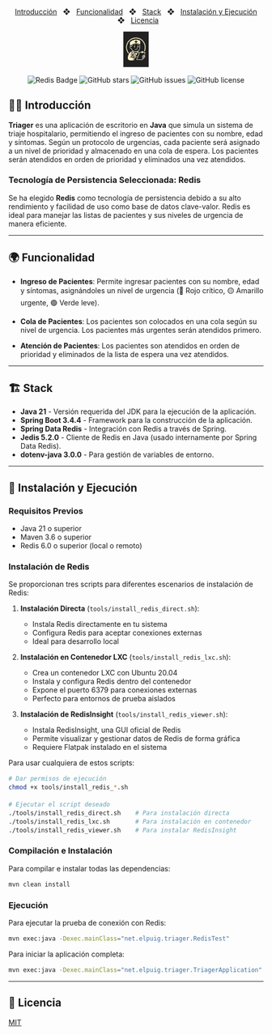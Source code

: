 <div align="center">

<p></p>

<a href="#-introducción">Introducción</a>
<span>&nbsp;&nbsp;❖&nbsp;&nbsp;</span>
<a href="#-funcionalidad">Funcionalidad</a>
<span>&nbsp;&nbsp;❖&nbsp;&nbsp;</span>
<a href="#-stack">Stack</a>
<span>&nbsp;&nbsp;❖&nbsp;&nbsp;</span>
<a href="#-instalación-y-ejecución">Instalación y Ejecución</a>
<span>&nbsp;&nbsp;❖&nbsp;&nbsp;</span>
<a href="#-licencia">Licencia</a>

<p align="center">
  <img src="src/main/resources/images/triager.png" width="10%" height="10%" alt="Logo de Triager">
</p>


![Redis Badge](https://img.shields.io/badge/Redis-DC382D?logo=redis&logoColor=white&style=flat)
![GitHub stars](https://img.shields.io/github/stars/mgrl39/triager)
![GitHub issues](https://img.shields.io/github/issues/mgrl39/triager)
![GitHub license](https://img.shields.io/github/license/mgrl39/triager)

</div>

## 🧑‍🚀 Introducción

**Triager** es una aplicación de escritorio en **Java** que simula un sistema de triaje hospitalario, permitiendo el ingreso de pacientes con su nombre, edad y síntomas. Según un protocolo de urgencias, cada paciente será asignado a un nivel de prioridad y almacenado en una cola de espera. Los pacientes serán atendidos en orden de prioridad y eliminados una vez atendidos.

### Tecnología de Persistencia Seleccionada: Redis

Se ha elegido **Redis** como tecnología de persistencia debido a su alto rendimiento y facilidad de uso como base de datos clave-valor. Redis es ideal para manejar las listas de pacientes y sus niveles de urgencia de manera eficiente.

---

## 🌍 Funcionalidad

- **Ingreso de Pacientes**: Permite ingresar pacientes con su nombre, edad y síntomas, asignándoles un nivel de urgencia (🔴 Rojo crítico, 🟡 Amarillo urgente, 🟢 Verde leve).
  
- **Cola de Pacientes**: Los pacientes son colocados en una cola según su nivel de urgencia. Los pacientes más urgentes serán atendidos primero.

- **Atención de Pacientes**: Los pacientes son atendidos en orden de prioridad y eliminados de la lista de espera una vez atendidos.

---

## 🏗️ Stack

- **Java 21** - Versión requerida del JDK para la ejecución de la aplicación.
- **Spring Boot 3.4.4** - Framework para la construcción de la aplicación.
- **Spring Data Redis** - Integración con Redis a través de Spring.
- **Jedis 5.2.0** - Cliente de Redis en Java (usado internamente por Spring Data Redis).
- **dotenv-java 3.0.0** - Para gestión de variables de entorno.

---

## 🚀 Instalación y Ejecución

### Requisitos Previos
- Java 21 o superior
- Maven 3.6 o superior
- Redis 6.0 o superior (local o remoto)

### Instalación de Redis

Se proporcionan tres scripts para diferentes escenarios de instalación de Redis:

1. **Instalación Directa** (`tools/install_redis_direct.sh`):
   - Instala Redis directamente en tu sistema
   - Configura Redis para aceptar conexiones externas
   - Ideal para desarrollo local

2. **Instalación en Contenedor LXC** (`tools/install_redis_lxc.sh`):
   - Crea un contenedor LXC con Ubuntu 20.04
   - Instala y configura Redis dentro del contenedor
   - Expone el puerto 6379 para conexiones externas
   - Perfecto para entornos de prueba aislados

3. **Instalación de RedisInsight** (`tools/install_redis_viewer.sh`):
   - Instala RedisInsight, una GUI oficial de Redis
   - Permite visualizar y gestionar datos de Redis de forma gráfica
   - Requiere Flatpak instalado en el sistema

Para usar cualquiera de estos scripts:
```bash
# Dar permisos de ejecución
chmod +x tools/install_redis_*.sh

# Ejecutar el script deseado
./tools/install_redis_direct.sh    # Para instalación directa
./tools/install_redis_lxc.sh       # Para instalación en contenedor
./tools/install_redis_viewer.sh    # Para instalar RedisInsight
```

### Compilación e Instalación

Para compilar e instalar todas las dependencias:

```bash
mvn clean install
```

### Ejecución

Para ejecutar la prueba de conexión con Redis:

```bash
mvn exec:java -Dexec.mainClass="net.elpuig.triager.RedisTest"
```

Para iniciar la aplicación completa:

```bash
mvn exec:java -Dexec.mainClass="net.elpuig.triager.TriagerApplication"
```

---

## 📄 Licencia

[MIT](LICENSE)
